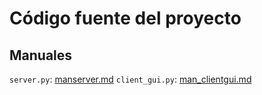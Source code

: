 # Código fuente del proyecto

## Manuales

`server.py`: [manserver.md](../man/man_server.md)
`client_gui.py`: [man_clientgui.md](../man/man_guiclient.md)
